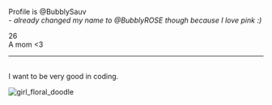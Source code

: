 Profile is @BubblySauv<br>
<i>- already changed my name to @BubblyROSE though because I love pink :)</i>

26<br>
A mom <3 
<hr>
<br>
I want to be very good in coding.<br>

<!---
BubblySauv/BubblySauv is a ✨ special ✨ repository because its `README.md` (this file) appears on your GitHub profile.
You can click the Preview link to take a look at your changes.
--->
![girl_floral_doodle](https://user-images.githubusercontent.com/103146906/163919364-ad5d4cfa-6764-4c13-b407-8593afd601c4.png)
